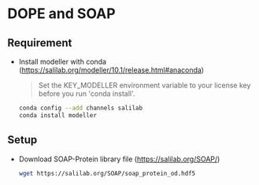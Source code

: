 # DOPE and SOAP
## Requirement

* Install modeller with conda (https://salilab.org/modeller/10.1/release.html#anaconda)

    > Set the KEY_MODELLER environment variable to your license key before you run 'conda install'.

    ```bash
    conda config --add channels salilab
    conda install modeller
    ```

## Setup
* Download SOAP-Protein library file (https://salilab.org/SOAP/)

    ```bash
    wget https://salilab.org/SOAP/soap_protein_od.hdf5
    ```
